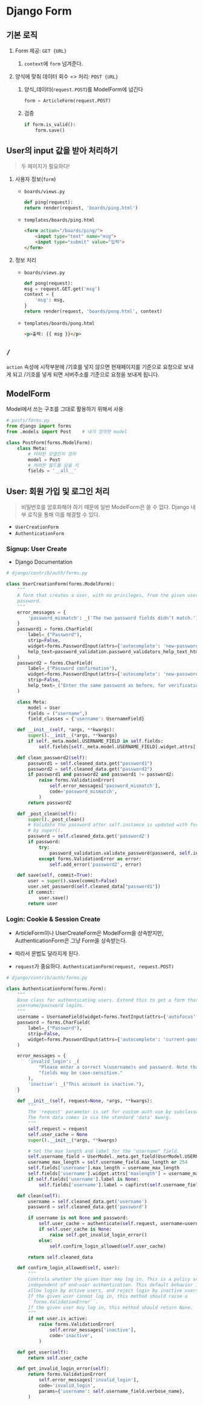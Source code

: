 # Django Form

## 기본 로직

1. Form 제공: `GET {URL}`

    1. `context`에 `form` 넘겨준다.

2. 양식에 맞춰 데이터 회수 => 처리: `POST {URL}`

    1. 양식_데이터(`request.POST`)를 ModelForm에 넘긴다
        ```py
        form = ArticleForm(request.POST)
        ```
    2. 검증
        ```py
        if form.is_valid():
            form.save()
        ```

## User의 input 값을 받아 처리하기

> 두 페이지가 필요하다!

1. 사용자 정보(`form`)
    - `boards/views.py`
        ```py
        def ping(request):
        return render(request, 'boards/ping.html')
        ```

    - `templates/boards/ping.html`
        ```html
        <form action="/boards/ping/">
            <input type="text" name="msg">
            <input type="submit" value="입력">
        </form>

2. 정보 처리
    - `boards/views.py`
        ```py
        def pong(request):
        msg = request.GET.get('msg')
        context = {
            'msg': msg,
        }
        return render(request, 'boards/pong.html', context)
        ```
    
    - `templates/boards/pong.html`
        ```html
        <p>출력: {{ msg }}</p>
        ```

## `/`
`action` 속성에 시작부분에 /기호를 넣지 않으면 현재페이지를 기준으로 요청으로 보내게 되고 /기호를 넣게 되면 서버주소를 기준으로 요청을 보내게 됩니다.


## ModelForm

Model에서 쓰는 구조를 그대로 활용하기 위해서 사용

```py
# posts/forms.py
from django import forms
from .models import Post    # 내가 정의한 model

class PostForm(forms.ModelForm):
    class Meta:
        # 어떠한 모델인지 정의
        model = Post
        # 어떠한 필드를 담을 지
        fields = '__all__'
```


## User: 회원 가입 및 로그인 처리

> 비밀번호를 암호화해야 하기 때문에 일반 ModelForm은 쓸 수 없다.
> Django 내부 로직을 통해 이를 해결할 수 있다.

- `UserCreationForm`
- `AuthenticationForm`

### Signup: User Create

- Django Documentation

```py
# django/contrib/auth/forms.py

class UserCreationForm(forms.ModelForm):
    """
    A form that creates a user, with no privileges, from the given username and
    password.
    """
    error_messages = {
        'password_mismatch': _('The two password fields didn’t match.'),
    }
    password1 = forms.CharField(
        label=_("Password"),
        strip=False,
        widget=forms.PasswordInput(attrs={'autocomplete': 'new-password'}),
        help_text=password_validation.password_validators_help_text_html(),
    )
    password2 = forms.CharField(
        label=_("Password confirmation"),
        widget=forms.PasswordInput(attrs={'autocomplete': 'new-password'}),
        strip=False,
        help_text=_("Enter the same password as before, for verification."),
    )

    class Meta:
        model = User
        fields = ("username",)
        field_classes = {'username': UsernameField}

    def __init__(self, *args, **kwargs):
        super().__init__(*args, **kwargs)
        if self._meta.model.USERNAME_FIELD in self.fields:
            self.fields[self._meta.model.USERNAME_FIELD].widget.attrs['autofocus'] = True

    def clean_password2(self):
        password1 = self.cleaned_data.get("password1")
        password2 = self.cleaned_data.get("password2")
        if password1 and password2 and password1 != password2:
            raise forms.ValidationError(
                self.error_messages['password_mismatch'],
                code='password_mismatch',
            )
        return password2

    def _post_clean(self):
        super()._post_clean()
        # Validate the password after self.instance is updated with form data
        # by super().
        password = self.cleaned_data.get('password2')
        if password:
            try:
                password_validation.validate_password(password, self.instance)
            except forms.ValidationError as error:
                self.add_error('password2', error)

    def save(self, commit=True):
        user = super().save(commit=False)
        user.set_password(self.cleaned_data["password1"])
        if commit:
            user.save()
        return user
```

### Login: Cookie & Session Create

- ArticleForm이나 UserCreateForm은 ModelForm을 상속받지만, AuthenticationForm은 그냥 Form을 상속받는다.
- 따라서 문법도 달라지게 된다.

- `request`가 중요하다.
    `AuthenticationForm(request, request.POST)`

```py
# django/contrib/auth/forms.py

class AuthenticationForm(forms.Form):
    """
    Base class for authenticating users. Extend this to get a form that accepts
    username/password logins.
    """
    username = UsernameField(widget=forms.TextInput(attrs={'autofocus': True}))
    password = forms.CharField(
        label=_("Password"),
        strip=False,
        widget=forms.PasswordInput(attrs={'autocomplete': 'current-password'}),
    )

    error_messages = {
        'invalid_login': _(
            "Please enter a correct %(username)s and password. Note that both "
            "fields may be case-sensitive."
        ),
        'inactive': _("This account is inactive."),
    }

    def __init__(self, request=None, *args, **kwargs):
        """
        The 'request' parameter is set for custom auth use by subclasses.
        The form data comes in via the standard 'data' kwarg.
        """
        self.request = request
        self.user_cache = None
        super().__init__(*args, **kwargs)

        # Set the max length and label for the "username" field.
        self.username_field = UserModel._meta.get_field(UserModel.USERNAME_FIELD)
        username_max_length = self.username_field.max_length or 254
        self.fields['username'].max_length = username_max_length
        self.fields['username'].widget.attrs['maxlength'] = username_max_length
        if self.fields['username'].label is None:
            self.fields['username'].label = capfirst(self.username_field.verbose_name)

    def clean(self):
        username = self.cleaned_data.get('username')
        password = self.cleaned_data.get('password')

        if username is not None and password:
            self.user_cache = authenticate(self.request, username=username, password=password)
            if self.user_cache is None:
                raise self.get_invalid_login_error()
            else:
                self.confirm_login_allowed(self.user_cache)

        return self.cleaned_data

    def confirm_login_allowed(self, user):
        """
        Controls whether the given User may log in. This is a policy setting,
        independent of end-user authentication. This default behavior is to
        allow login by active users, and reject login by inactive users.
        If the given user cannot log in, this method should raise a
        ``forms.ValidationError``.
        If the given user may log in, this method should return None.
        """
        if not user.is_active:
            raise forms.ValidationError(
                self.error_messages['inactive'],
                code='inactive',
            )

    def get_user(self):
        return self.user_cache

    def get_invalid_login_error(self):
        return forms.ValidationError(
            self.error_messages['invalid_login'],
            code='invalid_login',
            params={'username': self.username_field.verbose_name},
        )
```